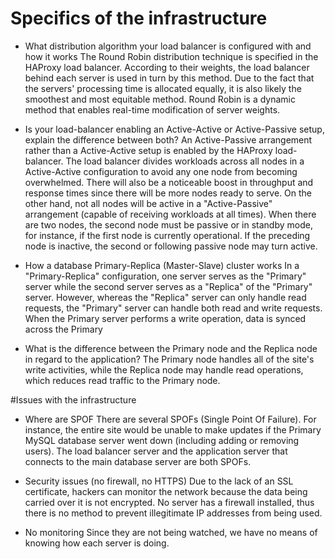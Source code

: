 # Specifics of the infrastructure

- What distribution algorithm your load balancer is configured with and how it works
The Round Robin distribution technique is specified in the HAProxy load balancer. According to their weights, the load balancer behind each server is used in turn by this method. Due to the fact that the servers' processing time is allocated equally, it is also likely the smoothest and most equitable method. Round Robin is a dynamic method that enables real-time modification of server weights.

- Is your load-balancer enabling an Active-Active or Active-Passive setup, explain the difference between both?
An Active-Passive arrangement rather than a Active-Active setup is enabled by the HAProxy load-balancer. The load balancer divides workloads across all nodes in a Active-Active configuration to avoid any one node from becoming overwhelmed. There will also be a noticeable boost in throughput and response times since there will be more nodes ready to serve. On the other hand, not all nodes will be active in a "Active-Passive" arrangement (capable of receiving workloads at all times). When there are two nodes, the second node must be passive or in standby mode, for instance, if the first node is currently operational. If the preceding node is inactive, the second or following passive node may turn active.

- How a database Primary-Replica (Master-Slave) cluster works
In a "Primary-Replica" configuration, one server serves as the "Primary" server while the second server serves as a "Replica" of the "Primary" server. However, whereas the "Replica" server can only handle read requests, the "Primary" server can handle both read and write requests. When the Primary server performs a write operation, data is synced across the Primary

- What is the difference between the Primary node and the Replica node in regard to the application?
The Primary node handles all of the site's write activities, while the Replica node may handle read operations, which reduces read traffic to the Primary node.

#Issues with the infrastructure

- Where are SPOF
There are several SPOFs (Single Point Of Failure). For instance, the entire site would be unable to make updates if the Primary MySQL database server went down (including adding or removing users). The load balancer server and the application server that connects to the main database server are both SPOFs.

- Security issues (no firewall, no HTTPS)
Due to the lack of an SSL certificate, hackers can monitor the network because the data being carried over it is not encrypted. No server has a firewall installed, thus there is no method to prevent illegitimate IP addresses from being used.

- No monitoring
Since they are not being watched, we have no means of knowing how each server is doing.

